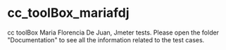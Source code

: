 # cc_toolBox_mariafdj
cc toolBox Maria Florencia De Juan, Jmeter tests.
Please open the folder "Documentation" to see all the information related to the test cases.
